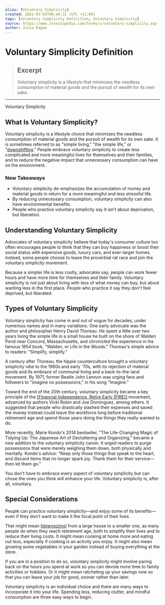 ```yaml
---
alias: [Voluntary Simplicity]
created: 2021-03-03T00:44:31 (UTC +11:00)
tags: [Voluntary Simplicity Definition, Voluntary Simplicity]
source: https://www.investopedia.com/terms/v/voluntary-simplicity.asp
author: Julia Kagan
---
```


# Voluntary Simplicity Definition

> ## Excerpt
> Voluntary simplicity is a lifestyle that minimizes the needless consumption of material goods and the pursuit of wealth for its own sake.

---

Voluntary Simplicity
## What Is Voluntary Simplicity?

Voluntary simplicity is a lifestyle choice that minimizes the needless consumption of material goods and the pursuit of wealth for its own sake. It is sometimes referred to as "simple living," "the simple life," or "[downshifting](https://www.investopedia.com/terms/d/downshifting.asp)." People embrace voluntary simplicity to create less complicated and more meaningful lives for themselves and their families, and to reduce the negative impact that unnecessary consumption can have on the environment.

### New Takeaways

-   Voluntary simplicity de-emphasizes the accumulation of money and material goods in return for a more meaningful and less stressful life.
-   By reducing unnecessary consumption, voluntary simplicity can also have environmental benefits.
-   People who practice voluntary simplicity say it isn't about deprivation, but liberation.

## Understanding Voluntary Simplicity

Advocates of voluntary simplicity believe that today's consumer culture too often encourages people to think that they can buy happiness or boost their social status with expensive goods, luxury cars, and ever-larger homes. Instead, some people choose to leave the proverbial rat race and join the voluntary simplicity movement.

Because a simpler life is less costly, advocates say, people can work fewer hours and have more time for themselves and their family. Voluntary simplicity is not just about living with less of what money can buy, but about wanting less in the first place. People who practice it say they don't feel deprived, but liberated.

## Types of Voluntary Simplicity

Voluntary simplicity has come in and out of vogue for decades, under numerous names and in many variations. One early advocate was the author and philosopher Henry David Thoreau. He spent a little over two years living the simple life in a small house he built on the shore of Walden Pond near Concord, Massachusetts, and chronicled the experience in his famous 1854 book, "Walden, or Life in the Woods." Thoreau's simple advice to readers: "Simplify, simplify."

A century after Thoreau, the hippie counterculture brought a voluntary simplicity vibe to the 1960s and early '70s, with its rejection of material goods and its embrace of communal living and a back-to-the-land movement. By 1971, former Beatle John Lennon was urging fans and followers to "imagine no possessions," in his song "Imagine."

Toward the end of the 20th century, voluntary simplicity became a key principle of the [[Financial Independence, Retire Early (FIRE)]](https://www.investopedia.com/terms/f/financial-independence-retire-early-fire.asp) movement, advanced by authors Vicki Robin and Joe Dominguez, among others. It suggested that people who drastically slashed their expenses and saved the money instead could leave the workforce long before traditional retirement age and spend those years doing the things they really wanted to do.

More recently, Marie Kondo's 2014 bestseller, "The Life-Changing Magic of Tidying Up: The Japanese Art of Decluttering and Organizing," became a new addition to the voluntary simplicity canon. It urged readers to purge possessions that were merely weighing them down, both physically and mentally. Kondo's advice: "Keep only those things that speak to the heart, and discard items that no longer spark joy. Thank them for their service—then let them go."

You don't have to embrace every aspect of voluntary simplicity but can chose the ones you think will enhance your life. Voluntary simplicity is, after all, voluntary.

## Special Considerations

People can practice voluntary simplicity—and enjoy some of its benefits—even if they don't want to make it the focal point of their lives.

That might mean [[downsizing]](https://www.investopedia.com/articles/personal-finance/061914/downsides-downsizing-retirement.asp) from a large house to a smaller one, as many people do when they reach retirement age, both to simplify their lives and to reduce their living costs. It might mean cooking at home more and eating out less, especially if cooking is an activity you enjoy. It might also mean growing some vegetables in your garden instead of buying everything at the store.

If you are in a position to do so, voluntary simplicity might involve paring back on the hours you spend at work so you can devote more time to family activities or hobbies. Or it might mean ratcheting up your savings now so that you can leave your job for good, sooner rather than later.

Voluntary simplicity is an individual choice and there are many ways to incorporate it into your life. Spending less, reducing clutter, and mindful consumption are three easy ways to begin.
